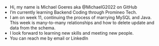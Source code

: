 - Hi, my name is Michael Goeres aka @MichaelG2022 on GitHub
- I’m currently learning Backend Coding through Promineo Tech.
- I am on week 11, continuing the process of marrying MySQL and Java. This week is many-to-many relationships and how to delete update and data from the schema.
- I look forward to learning new skills and meeting new people.
- You can reach me by email or LinkedIn

<!---
MichaelG2022/MichaelG2022 is a ✨ special ✨ repository because its `README.md` (this file) appears on your GitHub profile.
You can click the Preview link to take a look at your changes.
--->
